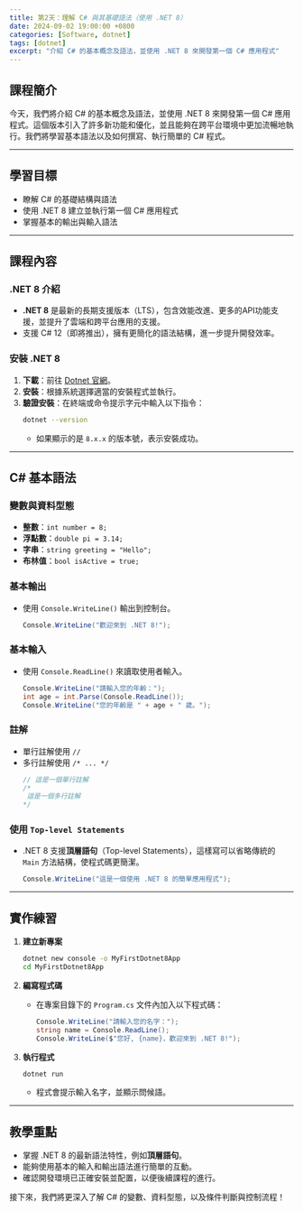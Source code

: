 ```yaml
---
title: 第2天：理解 C# 與其基礎語法（使用 .NET 8）
date: 2024-09-02 19:00:00 +0800
categories: [Software, dotnet]
tags: [dotnet] 
excerpt: "介紹 C# 的基本概念及語法，並使用 .NET 8 來開發第一個 C# 應用程式"
---
```


## 課程簡介

今天，我們將介紹 C# 的基本概念及語法，並使用 .NET 8 來開發第一個 C# 應用程式。這個版本引入了許多新功能和優化，並且能夠在跨平台環境中更加流暢地執行。我們將學習基本語法以及如何撰寫、執行簡單的 C# 程式。

---

## 學習目標
- 瞭解 C# 的基礎結構與語法
- 使用 .NET 8 建立並執行第一個 C# 應用程式
- 掌握基本的輸出與輸入語法

---

## 課程內容

### .NET 8 介紹
- **.NET 8** 是最新的長期支援版本（LTS），包含效能改進、更多的API功能支援，並提升了雲端和跨平台應用的支援。
- 支援 C# 12（即將推出），擁有更簡化的語法結構，進一步提升開發效率。

### 安裝 .NET 8
1. **下載**：前往 [Dotnet 官網](https://dotnet.microsoft.com/download/dotnet/8.0)。
2. **安裝**：根據系統選擇適當的安裝程式並執行。
3. **驗證安裝**：在終端或命令提示字元中輸入以下指令：
   ```bash
   dotnet --version
   ```
   - 如果顯示的是 `8.x.x` 的版本號，表示安裝成功。

---

## C# 基本語法

### 變數與資料型態
- **整數**：`int number = 8;`
- **浮點數**：`double pi = 3.14;`
- **字串**：`string greeting = "Hello";`
- **布林值**：`bool isActive = true;`

### 基本輸出
- 使用 `Console.WriteLine()` 輸出到控制台。
  ```csharp
  Console.WriteLine("歡迎來到 .NET 8!");
  ```

### 基本輸入
- 使用 `Console.ReadLine()` 來讀取使用者輸入。
  ```csharp
  Console.WriteLine("請輸入您的年齡：");
  int age = int.Parse(Console.ReadLine());
  Console.WriteLine("您的年齡是 " + age + " 歲。");
  ```

### 註解
- 單行註解使用 `//`
- 多行註解使用 `/* ... */`
  ```csharp
  // 這是一個單行註解
  /*
   這是一個多行註解
  */
  ```

### 使用 `Top-level Statements`
- .NET 8 支援**頂層語句**（Top-level Statements），這樣寫可以省略傳統的 `Main` 方法結構，使程式碼更簡潔。
  ```csharp
  Console.WriteLine("這是一個使用 .NET 8 的簡單應用程式");
  ```

---

## 實作練習

1. **建立新專案**
   ```bash
   dotnet new console -o MyFirstDotnet8App
   cd MyFirstDotnet8App
   ```

2. **編寫程式碼**
   - 在專案目錄下的 `Program.cs` 文件內加入以下程式碼：
     ```csharp
     Console.WriteLine("請輸入您的名字：");
     string name = Console.ReadLine();
     Console.WriteLine($"您好, {name}，歡迎來到 .NET 8!");
     ```

3. **執行程式**
   ```bash
   dotnet run
   ```
   - 程式會提示輸入名字，並顯示問候語。

---

## 教學重點
- 掌握 .NET 8 的最新語法特性，例如**頂層語句**。
- 能夠使用基本的輸入和輸出語法進行簡單的互動。
- 確認開發環境已正確安裝並配置，以便後續課程的進行。

接下來，我們將更深入了解 C# 的變數、資料型態，以及條件判斷與控制流程！
